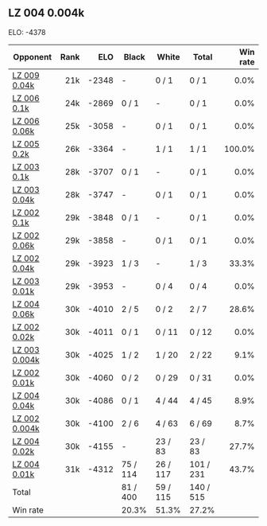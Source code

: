 ## LZ 004 0.004k ##

ELO: -4378

Opponent | Rank | ELO | Black | White | Total | Win rate
---------|-----:|----:|-------|-------|-------|-------:
[LZ 009 0.04k](LZ%20009%200.04k.md) | 21k | -2348 | - | 0 / 1 | 0 / 1 | 0.0%
[LZ 006 0.1k](LZ%20006%200.1k.md) | 24k | -2869 | 0 / 1 | - | 0 / 1 | 0.0%
[LZ 006 0.06k](LZ%20006%200.06k.md) | 25k | -3058 | - | 0 / 1 | 0 / 1 | 0.0%
[LZ 005 0.2k](LZ%20005%200.2k.md) | 26k | -3364 | - | 1 / 1 | 1 / 1 | 100.0%
[LZ 003 0.1k](LZ%20003%200.1k.md) | 28k | -3707 | 0 / 1 | - | 0 / 1 | 0.0%
[LZ 003 0.04k](LZ%20003%200.04k.md) | 28k | -3747 | - | 0 / 1 | 0 / 1 | 0.0%
[LZ 002 0.1k](LZ%20002%200.1k.md) | 29k | -3848 | 0 / 1 | - | 0 / 1 | 0.0%
[LZ 002 0.06k](LZ%20002%200.06k.md) | 29k | -3858 | - | 0 / 1 | 0 / 1 | 0.0%
[LZ 002 0.04k](LZ%20002%200.04k.md) | 29k | -3923 | 1 / 3 | - | 1 / 3 | 33.3%
[LZ 003 0.01k](LZ%20003%200.01k.md) | 29k | -3953 | - | 0 / 4 | 0 / 4 | 0.0%
[LZ 004 0.06k](LZ%20004%200.06k.md) | 30k | -4010 | 2 / 5 | 0 / 2 | 2 / 7 | 28.6%
[LZ 002 0.02k](LZ%20002%200.02k.md) | 30k | -4011 | 0 / 1 | 0 / 11 | 0 / 12 | 0.0%
[LZ 003 0.004k](LZ%20003%200.004k.md) | 30k | -4025 | 1 / 2 | 1 / 20 | 2 / 22 | 9.1%
[LZ 002 0.01k](LZ%20002%200.01k.md) | 30k | -4060 | 0 / 2 | 0 / 29 | 0 / 31 | 0.0%
[LZ 004 0.04k](LZ%20004%200.04k.md) | 30k | -4086 | 0 / 1 | 4 / 44 | 4 / 45 | 8.9%
[LZ 002 0.004k](LZ%20002%200.004k.md) | 30k | -4100 | 2 / 6 | 4 / 63 | 6 / 69 | 8.7%
[LZ 004 0.02k](LZ%20004%200.02k.md) | 30k | -4155 | - | 23 / 83 | 23 / 83 | 27.7%
[LZ 004 0.01k](LZ%20004%200.01k.md) | 31k | -4312 | 75 / 114 | 26 / 117 | 101 / 231 | 43.7%
Total | | | 81 / 400 | 59 / 115 | 140 / 515 | 
Win rate| | | 20.3% | 51.3% | 27.2% | 
